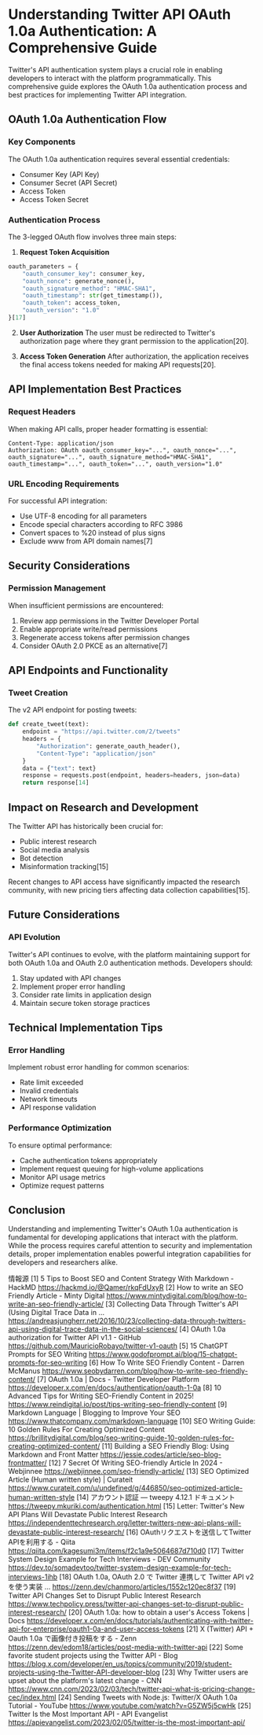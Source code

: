 # Understanding Twitter API OAuth 1.0a Authentication: A Comprehensive Guide

Twitter's API authentication system plays a crucial role in enabling developers to interact with the platform programmatically. This comprehensive guide explores the OAuth 1.0a authentication process and best practices for implementing Twitter API integration.

## OAuth 1.0a Authentication Flow

### Key Components
The OAuth 1.0a authentication requires several essential credentials:
- Consumer Key (API Key)
- Consumer Secret (API Secret) 
- Access Token
- Access Token Secret

### Authentication Process

The 3-legged OAuth flow involves three main steps:

1. **Request Token Acquisition**
```python
oauth_parameters = {
    "oauth_consumer_key": consumer_key,
    "oauth_nonce": generate_nonce(),
    "oauth_signature_method": "HMAC-SHA1", 
    "oauth_timestamp": str(get_timestamp()),
    "oauth_token": access_token,
    "oauth_version": "1.0"
}[17]
```

2. **User Authorization**
The user must be redirected to Twitter's authorization page where they grant permission to the application[20].

3. **Access Token Generation**
After authorization, the application receives the final access tokens needed for making API requests[20].

## API Implementation Best Practices

### Request Headers

When making API calls, proper header formatting is essential:

```http
Content-Type: application/json
Authorization: OAuth oauth_consumer_key="...", oauth_nonce="...", oauth_signature="...", oauth_signature_method="HMAC-SHA1", oauth_timestamp="...", oauth_token="...", oauth_version="1.0"
```

### URL Encoding Requirements

For successful API integration:
- Use UTF-8 encoding for all parameters
- Encode special characters according to RFC 3986
- Convert spaces to %20 instead of plus signs
- Exclude www from API domain names[7]

## Security Considerations

### Permission Management
When insufficient permissions are encountered:

1. Review app permissions in the Twitter Developer Portal
2. Enable appropriate write/read permissions
3. Regenerate access tokens after permission changes
4. Consider OAuth 2.0 PKCE as an alternative[7]

## API Endpoints and Functionality

### Tweet Creation
The v2 API endpoint for posting tweets:

```python
def create_tweet(text):
    endpoint = "https://api.twitter.com/2/tweets"
    headers = {
        "Authorization": generate_oauth_header(),
        "Content-Type": "application/json"
    }
    data = {"text": text}
    response = requests.post(endpoint, headers=headers, json=data)
    return response[14]
```

## Impact on Research and Development

The Twitter API has historically been crucial for:
- Public interest research
- Social media analysis
- Bot detection
- Misinformation tracking[15]

Recent changes to API access have significantly impacted the research community, with new pricing tiers affecting data collection capabilities[15].

## Future Considerations

### API Evolution
Twitter's API continues to evolve, with the platform maintaining support for both OAuth 1.0a and OAuth 2.0 authentication methods. Developers should:

1. Stay updated with API changes
2. Implement proper error handling
3. Consider rate limits in application design
4. Maintain secure token storage practices

## Technical Implementation Tips

### Error Handling
Implement robust error handling for common scenarios:
- Rate limit exceeded
- Invalid credentials
- Network timeouts
- API response validation

### Performance Optimization
To ensure optimal performance:
- Cache authentication tokens appropriately
- Implement request queuing for high-volume applications
- Monitor API usage metrics
- Optimize request patterns

## Conclusion

Understanding and implementing Twitter's OAuth 1.0a authentication is fundamental for developing applications that interact with the platform. While the process requires careful attention to security and implementation details, proper implementation enables powerful integration capabilities for developers and researchers alike.

情報源
[1] 5 Tips to Boost SEO and Content Strategy With Markdown - HackMD https://hackmd.io/@Qamer/rkqFdUxyR
[2] How to write an SEO Friendly Article - Minty Digital https://www.mintydigital.com/blog/how-to-write-an-seo-friendly-article/
[3] Collecting Data Through Twitter's API (Using Digital Trace Data in ... https://andreasjungherr.net/2016/10/23/collecting-data-through-twitters-api-using-digital-trace-data-in-the-social-sciences/
[4] OAuth 1.0a authorization for Twitter API v1.1 - GitHub https://github.com/MauricioRobayo/twitter-v1-oauth
[5] 15 ChatGPT Prompts for SEO Writing https://www.godofprompt.ai/blog/15-chatgpt-prompts-for-seo-writing
[6] How To Write SEO Friendly Content - Darren McManus https://www.seobydarren.com/blog/how-to-write-seo-friendly-content/
[7] OAuth 1.0a | Docs - Twitter Developer Platform https://developer.x.com/en/docs/authentication/oauth-1-0a
[8] 10 Advanced Tips for Writing SEO-Friendly Content in 2025! https://www.reindigital.io/post/tips-writing-seo-friendly-content
[9] Markdown Language | Blogging to Improve Your SEO https://www.thatcompany.com/markdown-language
[10] SEO Writing Guide: 10 Golden Rules For Creating Optimized Content https://brillitydigital.com/blog/seo-writing-guide-10-golden-rules-for-creating-optimized-content/
[11] Building a SEO Friendly Blog: Using Markdown and Front Matter https://jessie.codes/article/seo-blog-frontmatter/
[12] 7 Secret Of Writing SEO-friendly Article In 2024 - Webjinnee https://webjinnee.com/seo-friendly-article/
[13] SEO Optimized Article (Human written style) | Curateit https://www.curateit.com/u/undefined/g/446850/seo-optimized-article-human-written-style
[14] アカウント認証 — tweepy 4.12.1 ドキュメント https://tweepy.mkuriki.com/authentication.html
[15] Letter: Twitter's New API Plans Will Devastate Public Interest Research https://independenttechresearch.org/letter-twitters-new-api-plans-will-devastate-public-interest-research/
[16] OAuthリクエストを送信してTwitter APIを利用する - Qiita https://qiita.com/kagesumi3m/items/f2c1a9e5064687d710d0
[17] Twitter System Design Example for Tech Interviews - DEV Community https://dev.to/somadevtoo/twitter-system-design-example-for-tech-interviews-1ihb
[18] OAuth 1.0a, OAuth 2.0 で Twitter 連携して Twitter API v2 を使う実装 ... https://zenn.dev/chanmoro/articles/1552c120ec8f37
[19] Twitter API Changes Set to Disrupt Public Interest Research https://www.techpolicy.press/twitter-api-changes-set-to-disrupt-public-interest-research/
[20] OAuth 1.0a: how to obtain a user's Access Tokens | Docs https://developer.x.com/en/docs/tutorials/authenticating-with-twitter-api-for-enterprise/oauth1-0a-and-user-access-tokens
[21] X (Twitter) API + Oauth 1.0a で画像付き投稿をする - Zenn https://zenn.dev/edom18/articles/post-media-with-twitter-api
[22] Some favorite student projects using the Twitter API - Blog https://blog.x.com/developer/en_us/topics/community/2019/student-projects-using-the-Twitter-API-developer-blog
[23] Why Twitter users are upset about the platform's latest change - CNN https://www.cnn.com/2023/02/03/tech/twitter-api-what-is-pricing-change-cec/index.html
[24] Sending Tweets with Node.js: Twitter/X OAuth 1.0a Tutorial - YouTube https://www.youtube.com/watch?v=G5ZW5j5cwHk
[25] Twitter Is the Most Important API - API Evangelist https://apievangelist.com/2023/02/05/twitter-is-the-most-important-api/
